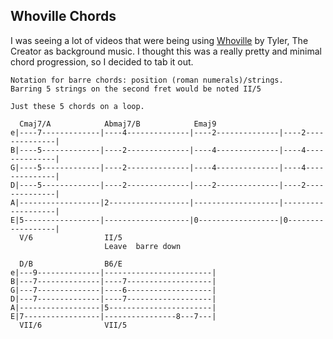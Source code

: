 ## Whoville Chords

I was seeing a lot of videos that were being using [Whoville](https://www.youtube.com/watch?v=xZvS-L1xX1A)
by Tyler, The Creator as background music. I thought this was a really pretty and
minimal chord progression, so I decided to tab it out.

```
Notation for barre chords: position (roman numerals)/strings.
Barring 5 strings on the second fret would be noted II/5

Just these 5 chords on a loop.

  Cmaj7/A            Abmaj7/B            Emaj9
e|----7-------------|----4--------------|----2--------------|----2--------------|
B|----5-------------|----2--------------|----4--------------|----4--------------|
G|----5-------------|----2--------------|----4--------------|----4--------------|
D|----5-------------|----2--------------|----2--------------|----2--------------|
A|------------------|2------------------|-------------------|-------------------|
E|5-----------------|-------------------|0------------------|0------------------|
  V/6                II/5
                     Leave  barre down

  D/B                B6/E
e|---9--------------|------------------------|
B|---7--------------|----7-------------------|
G|---7--------------|----6-------------------|
D|---7--------------|----7-------------------|
A|------------------|5-----------------------|
E|7-----------------|----------------8---7---|
  VII/6              VII/5
```

